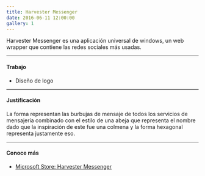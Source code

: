 ```yaml
---
title: Harvester Messenger
date: 2016-06-11 12:00:00
gallery: 1
---
```

Harvester Messenger es una aplicación universal de windows, un web wrapper que contiene las redes sociales más usadas.

---

#### Trabajo
- Diseño de logo

---

#### Justificación
La forma representan las burbujas de mensaje de todos los servicios de mensajería combinado con el estilo de una abeja que representa el nombre dado que la inspiración de este fue una colmena y la forma hexagonal representa justamente eso.

---

#### Conoce más
- [Microsoft Store: Harvester Messenger](https://www.microsoft.com/store/apps/9nblggh5h171)
